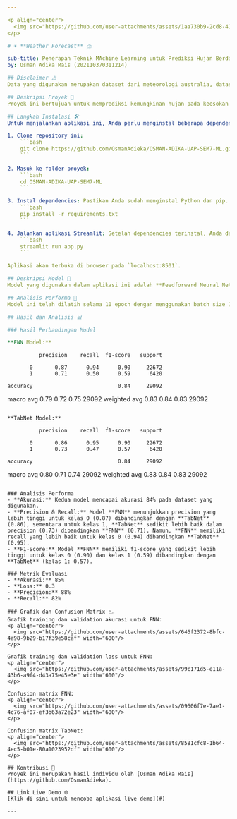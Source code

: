 ```yaml
---

<p align="center">
  <img src="https://github.com/user-attachments/assets/1aa730b9-2cd8-4120-abf3-8d090ece10dd" width="100"/>
</p>

# ☀️ **Weather Forecast** ⛈️

sub-title: Penerapan Teknik MAchine Learning untuk Prediksi Hujan Berdasarkan Data Meteorologi Australia
by: Osman Adika Rais (202110370311214)

## Disclaimer ⚠️
Data yang digunakan merupakan dataset dari meteorologi australia, dataset tersebut diolah oleh model agar dapat menghasilkan prediksi

## Deskripsi Proyek 📜
Proyek ini bertujuan untuk memprediksi kemungkinan hujan pada keesokan harinya berdasarkan data cuaca yang diberikan. Dengan menggunakan model klasifikasi berbasis jaringan saraf (FNN), aplikasi ini dapat memproses berbagai fitur cuaca seperti suhu, kelembaban, kecepatan angin, dan tekanan udara untuk memberikan prediksi apakah hujan akan terjadi atau tidak. Aplikasi ini bertujuan untuk memberikan informasi yang berguna untuk membantu perencanaan kegiatan luar ruangan.

## Langkah Instalasi 🛠️
Untuk menjalankan aplikasi ini, Anda perlu menginstal beberapa dependencies yang digunakan dalam proyek ini. Berikut adalah langkah-langkah instalasi:

1. Clone repository ini:
    ```bash
    git clone https://github.com/OsmanAdieka/OSMAN-ADIKA-UAP-SEM7-ML.git
    ```
   
2. Masuk ke folder proyek:
    ```bash
    cd OSMAN-ADIKA-UAP-SEM7-ML
    ```

3. Instal dependencies: Pastikan Anda sudah menginstal Python dan pip. Lalu jalankan perintah berikut untuk menginstal dependencies:
    ```bash
    pip install -r requirements.txt
    ```

4. Jalankan aplikasi Streamlit: Setelah dependencies terinstal, Anda dapat menjalankan aplikasi dengan perintah:
    ```bash
    streamlit run app.py
    ```

Aplikasi akan terbuka di browser pada `localhost:8501`.

## Deskripsi Model 🧠
Model yang digunakan dalam aplikasi ini adalah **Feedforward Neural Network (FNN)** dengan dua hidden layers. Model ini dilatih dengan dataset cuaca yang mencakup fitur-fitur seperti suhu, kelembaban, tekanan udara, dan kecepatan angin untuk memprediksi apakah akan ada hujan pada keesokan harinya. Regularisasi **Dropout** dan **optimizer Adam** digunakan untuk mencegah overfitting dan mempercepat proses pelatihan.

## Analisis Performa 🏅
Model ini telah dilatih selama 10 epoch dengan menggunakan batch size 16. Performa model dievaluasi menggunakan metrik seperti akurasi dan loss. Dengan membandingkan antara kedua metode deep learning antara FNN dan TabNet, lalu menggunakan model dengan hasil terbaik (FNN).

## Hasil dan Analisis 📊

### Hasil Perbandingan Model

**FNN Model:**
```
              precision    recall  f1-score   support

           0       0.87      0.94      0.90     22672
           1       0.71      0.50      0.59      6420

    accuracy                           0.84     29092
   macro avg       0.79      0.72      0.75     29092
weighted avg       0.83      0.84      0.83     29092
```

**TabNet Model:**
```
              precision    recall  f1-score   support

           0       0.86      0.95      0.90     22672
           1       0.73      0.47      0.57      6420

    accuracy                           0.84     29092
   macro avg       0.80      0.71      0.74     29092
weighted avg       0.83      0.84      0.83     29092
```

### Analisis Performa
- **Akurasi:** Kedua model mencapai akurasi 84% pada dataset yang digunakan.
- **Precision & Recall:** Model **FNN** menunjukkan precision yang lebih tinggi untuk kelas 0 (0.87) dibandingkan dengan **TabNet** (0.86), sementara untuk kelas 1, **TabNet** sedikit lebih baik dalam precision (0.73) dibandingkan **FNN** (0.71). Namun, **FNN** memiliki recall yang lebih baik untuk kelas 0 (0.94) dibandingkan **TabNet** (0.95).
- **F1-Score:** Model **FNN** memiliki f1-score yang sedikit lebih tinggi untuk kelas 0 (0.90) dan kelas 1 (0.59) dibandingkan dengan **TabNet** (kelas 1: 0.57).

### Metrik Evaluasi
- **Akurasi:** 85%
- **Loss:** 0.3
- **Precision:** 88%
- **Recall:** 82%

### Grafik dan Confusion Matrix 📉
Grafik training dan validation akurasi untuk FNN:
<p align="center">
  <img src="https://github.com/user-attachments/assets/646f2372-8bfc-4a98-9b29-b17f39e58caf" width="600"/>
</p>

Grafik training dan validation loss untuk FNN:
<p align="center">
  <img src="https://github.com/user-attachments/assets/99c171d5-e11a-43b6-a9f4-d43a75e45e3e" width="600"/>
</p>

Confusion matrix FNN:
<p align="center">
  <img src="https://github.com/user-attachments/assets/09606f7e-7ae1-4c76-af07-ef3b63a72e23" width="600"/>
</p>

Confusion matrix TabNet:
<p align="center">
  <img src="https://github.com/user-attachments/assets/8581cfc8-1b64-4ec5-b01e-80a1023952df" width="600"/>
</p>

## Kontribusi 👥
Proyek ini merupakan hasil individu oleh [Osman Adika Rais](https://github.com/OsmanAdieka).

## Link Live Demo 🌐
[Klik di sini untuk mencoba aplikasi live demo](#)

---
```

